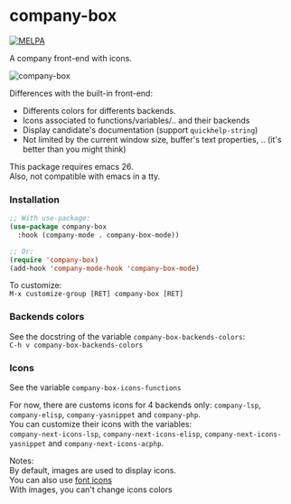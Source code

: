 
# company-box
[![MELPA](http://melpa.org/packages/company-box-badge.svg)](http://melpa.org/#/company-box)

A company front-end with icons.  

![company-box](company-box.png)

Differences with the built-in front-end:  
- Differents colors for differents backends.
- Icons associated to functions/variables/.. and their backends
- Display candidate's documentation (support `quickhelp-string`)
- Not limited by the current window size, buffer's text properties, .. (it's better than you might think)

This package requires emacs 26.  
Also, not compatible with emacs in a tty.  

### Installation
``` el
;; With use-package:
(use-package company-box
  :hook (company-mode . company-box-mode))

;; Or:
(require 'company-box)
(add-hook 'company-mode-hook 'company-box-mode)
```

To customize:  
`M-x customize-group [RET] company-box [RET]`   

### Backends colors

See the docstring of the variable `company-box-backends-colors`:  
`C-h v company-box-backends-colors`

### Icons

See the variable `company-box-icons-functions`  

For now, there are customs icons for 4 backends only: `company-lsp`, `company-elisp`, `company-yasnippet` and `company-php`.  
You can customize their icons with the variables:  
`company-next-icons-lsp`, `company-next-icons-elisp`, `company-next-icons-yasnippet` and `company-next-icons-acphp`.

Notes:  
By default, images are used to display icons.  
You can also use [font icons](https://github.com/sebastiencs/company-box/wiki/icons)  
With images, you can't change icons colors
